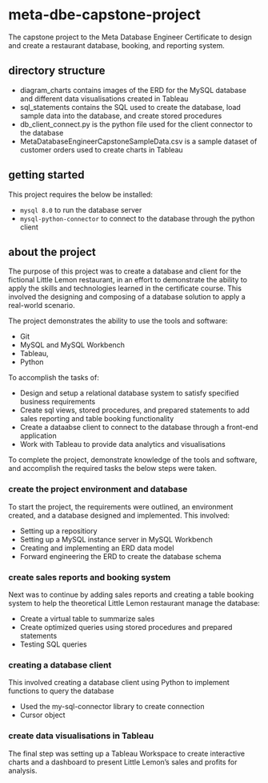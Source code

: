 # meta-dbe-capstone-project
The capstone project to the Meta Database Engineer Certificate to design and create a restaurant database, booking, and reporting system.

## directory structure
- diagram_charts contains images of the ERD for the MySQL database and different data visualisations created in Tableau
- sql_statements contains the SQL used to create the database, load sample data into the database, and create stored procedures
- db_client_connect.py is the python file used for the client connector to the database
- MetaDatabaseEngineerCapstoneSampleData.csv is a sample dataset of customer orders used to create charts in Tableau

## getting started
This project requires the below be installed:
- `mysql 8.0` to run the database server
- `mysql-python-connector` to connect to the database through the python client

## about the project
The purpose of this project was to create a database and client for the fictional Little Lemon restaurant, in an effort to demonstrate the
ability to apply the skills and technologies learned in the certificate course. This involved the designing and composing of a database solution
to apply a real-world scenario.

The project demonstrates the ability to use the tools and software:
- Git
- MySQL and MySQL Workbench
- Tableau,
- Python

To accomplish the tasks of:
- Design and setup a relational database system to satisfy specified business requirements
- Create sql views, stored procedures, and prepared statements to add sales reporting and table booking functionality
- Create a dataabse client to connect to the database through a front-end application
- Work with Tableau to provide data analytics and visualisations

To complete the project, demonstrate knowledge of the tools and software, and accomplish the required tasks the below steps were taken.

### create the project environment and database
To start the project, the requirements were outlined, an environment created, and a database designed and implemented. This involved:
- Setting up a repositiory
- Setting up a MySQL instance server in MySQL Workbench
- Creating and implementing an ERD data model
- Forward engineering the ERD to create the database schema

### create sales reports and booking system
Next was to continue by adding sales reports and creating a table booking system to help the theoretical Little Lemon restaurant manage the database:
- Create a virtual table to summarize sales
- Create optimized queries using stored procedures and prepared statements
- Testing SQL queries

### creating a database client
This involved creating a database client using Python to implement functions to query the database
- Used the my-sql-connector library to create connection
- Cursor object

### create data visualisations in Tableau
The final step was setting up a Tableau Workspace to create interactive charts and a dashboard to present Little Lemon’s sales and profits for analysis.
